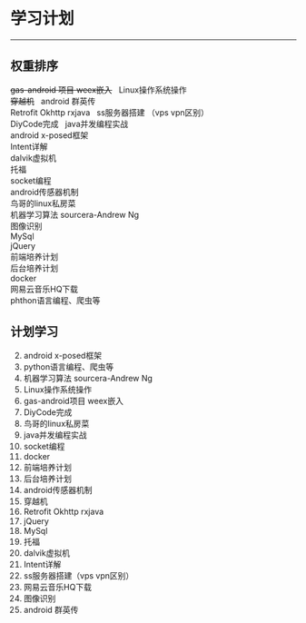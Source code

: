# 学习计划
---
## 权重排序
~~gas-android 项目 weex嵌入~~  
Linux操作系统操作  
~~穿越机~~  
android 群英传  
Retrofit Okhttp rxjava  
ss服务器搭建 （vps vpn区别）  
DiyCode完成  
java并发编程实战  
android x-posed框架  
Intent详解  
dalvik虚拟机  
托福  
socket编程  
android传感器机制  
鸟哥的linux私房菜  
机器学习算法 sourcera-Andrew Ng  
图像识别  
MySql  
jQuery  
前端培养计划  
后台培养计划  
docker  
网易云音乐HQ下载  
phthon语言编程、爬虫等  

## 计划学习
2. android x-posed框架
3. python语言编程、爬虫等
4. 机器学习算法 sourcera-Andrew Ng
5. Linux操作系统操作
6. gas-android项目 weex嵌入
7. DiyCode完成
8. 鸟哥的linux私房菜
9. java并发编程实战
10. socket编程
11. docker
12. 前端培养计划
13. 后台培养计划
15. android传感器机制
16. 穿越机
17. Retrofit Okhttp rxjava
18. jQuery
19. MySql
20. 托福
22. dalvik虚拟机
23. Intent详解
24. ss服务器搭建（vps vpn区别）
25. 网易云音乐HQ下载
27. 图像识别
28. android 群英传
